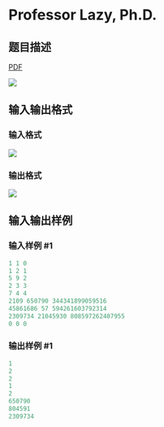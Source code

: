 # Professor Lazy, Ph.D.

## 题目描述

[problemUrl]: https://uva.onlinejudge.org/index.php?option=com_onlinejudge&Itemid=8&category=279&page=show_problem&problem=3907

[PDF](https://uva.onlinejudge.org/external/124/p12464.pdf)

![](https://cdn.luogu.com.cn/upload/vjudge_pic/UVA12464/3edf73525f76ef28909ba368fab84041588d5484.png)

## 输入输出格式

### 输入格式

![](https://cdn.luogu.com.cn/upload/vjudge_pic/UVA12464/1e48759305aae62affae0628df941598e64ad52a.png)

### 输出格式

![](https://cdn.luogu.com.cn/upload/vjudge_pic/UVA12464/786c6aa03bd4df5c405be2c760dda961b4b17f4e.png)

## 输入输出样例

### 输入样例 #1

```cpp
1 1 0
1 2 1
5 9 2
2 3 3
7 4 4
2109 650790 344341899059516
45861686 57 594261603792314
2309734 21045930 808597262407955
0 0 0
```


### 输出样例 #1

```cpp
1
2
2
1
2
650790
804591
2309734
```


